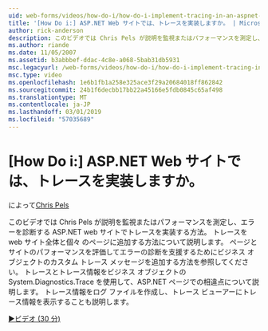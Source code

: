 ```yaml
---
uid: web-forms/videos/how-do-i/how-do-i-implement-tracing-in-an-aspnet-web-site
title: '[How Do i:] ASP.NET Web サイトでは、トレースを実装しますか。 | Microsoft Docs'
author: rick-anderson
description: このビデオでは Chris Pels が説明を監視またはパフォーマンスを測定し、エラーを診断する ASP.NET web サイトでトレースを実装する方法。 学習リソースの選択.
ms.author: riande
ms.date: 11/05/2007
ms.assetid: b3abbbef-ddac-4c8e-a068-5bab31db5931
msc.legacyurl: /web-forms/videos/how-do-i/how-do-i-implement-tracing-in-an-aspnet-web-site
msc.type: video
ms.openlocfilehash: 1e6b1fb1a258e325ace3f29a20684018ff862842
ms.sourcegitcommit: 24b1f6decbb17bb22a45166e5fdb0845c65af498
ms.translationtype: MT
ms.contentlocale: ja-JP
ms.lasthandoff: 03/01/2019
ms.locfileid: "57035689"
---
```

<a name="how-do-i--implement-tracing-in-an-aspnet-web-site"></a>[How Do i:] ASP.NET Web サイトでは、トレースを実装しますか。
====================
によって[Chris Pels](https://twitter.com/chrispels)

このビデオでは Chris Pels が説明を監視またはパフォーマンスを測定し、エラーを診断する ASP.NET web サイトでトレースを実装する方法。 トレースを web サイト全体と個々 のページに追加する方法について説明します。 ページとサイトのパフォーマンスを評価してエラーの診断を支援するためにビジネス オブジェクトのカスタム トレース メッセージを追加する方法を参照してください。 トレースとトレース情報をビジネス オブジェクトの System.Diagnostics.Trace を使用して、ASP.NET ページでの相違点について説明します。 トレース情報をログ ファイルを作成し、トレース ビューアーにトレース情報を表示することも説明します。

[&#9654;ビデオ (30 分)](https://channel9.msdn.com/Blogs/ASP-NET-Site-Videos/how-do-i-implement-tracing-in-an-aspnet-web-site)
